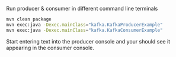 Run producer & consumer in different command line terminals
```sh
mvn clean package
mvn exec:java -Dexec.mainClass="kafka.KafkaProducerExample"
mvn exec:java -Dexec.mainClass="kafka.KafkaConsumerExample"
```

Start entering text into the producer console and your should see it appearing in the consumer console.
